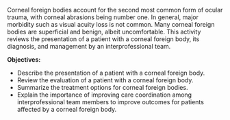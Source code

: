 Corneal foreign bodies account for the second most common form of ocular trauma, with corneal abrasions being number one. In general, major morbidity such as visual acuity loss is not common. Many corneal foreign bodies are superficial and benign, albeit uncomfortable. This activity reviews the presentation of a patient with a corneal foreign body, its diagnosis, and management by an interprofessional team.

**Objectives:**
- Describe the presentation of a patient with a corneal foreign body.
- Review the evaluation of a patient with a corneal foreign body.
- Summarize the treatment options for corneal foreign bodies.
- Explain the importance of improving care coordination among interprofessional team members to improve outcomes for patients affected by a corneal foreign body.